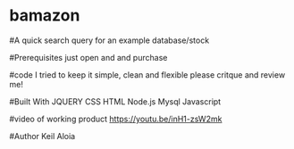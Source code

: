 # bamazon
#A quick search query for an example database/stock 

#Prerequisites just open and and purchase

#code I tried to keep it simple, clean and flexible please critque and review me!

#Built With JQUERY CSS HTML Node.js Mysql Javascript 
 
#video of working product https://youtu.be/inH1-zsW2mk


#Author Keil Aloia